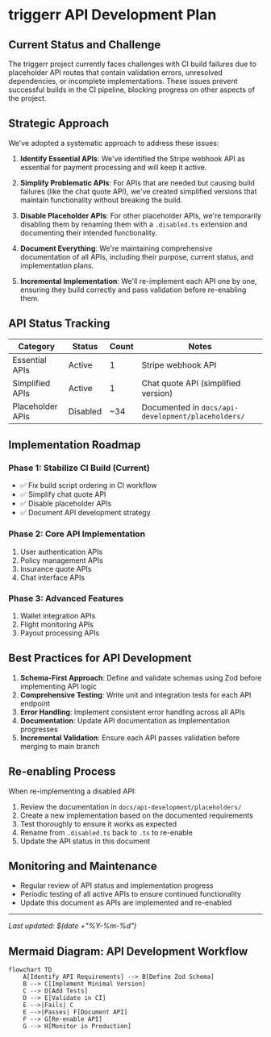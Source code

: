 # triggerr API Development Plan

## Current Status and Challenge

The triggerr project currently faces challenges with CI build failures due to placeholder API routes that contain validation errors, unresolved dependencies, or incomplete implementations. These issues prevent successful builds in the CI pipeline, blocking progress on other aspects of the project.

## Strategic Approach

We've adopted a systematic approach to address these issues:

1. **Identify Essential APIs**: We've identified the Stripe webhook API as essential for payment processing and will keep it active.

2. **Simplify Problematic APIs**: For APIs that are needed but causing build failures (like the chat quote API), we've created simplified versions that maintain functionality without breaking the build.

3. **Disable Placeholder APIs**: For other placeholder APIs, we're temporarily disabling them by renaming them with a `.disabled.ts` extension and documenting their intended functionality.

4. **Document Everything**: We're maintaining comprehensive documentation of all APIs, including their purpose, current status, and implementation plans.

5. **Incremental Implementation**: We'll re-implement each API one by one, ensuring they build correctly and pass validation before re-enabling them.

## API Status Tracking

| Category | Status | Count | Notes |
|----------|--------|-------|-------|
| Essential APIs | Active | 1 | Stripe webhook API |
| Simplified APIs | Active | 1 | Chat quote API (simplified version) |
| Placeholder APIs | Disabled | ~34 | Documented in `docs/api-development/placeholders/` |

## Implementation Roadmap

### Phase 1: Stabilize CI Build (Current)
- ✅ Fix build script ordering in CI workflow
- ✅ Simplify chat quote API
- ✅ Disable placeholder APIs
- ✅ Document API development strategy

### Phase 2: Core API Implementation
1. User authentication APIs
2. Policy management APIs
3. Insurance quote APIs
4. Chat interface APIs

### Phase 3: Advanced Features
1. Wallet integration APIs
2. Flight monitoring APIs
3. Payout processing APIs

## Best Practices for API Development

1. **Schema-First Approach**: Define and validate schemas using Zod before implementing API logic
2. **Comprehensive Testing**: Write unit and integration tests for each API endpoint
3. **Error Handling**: Implement consistent error handling across all APIs
4. **Documentation**: Update API documentation as implementation progresses
5. **Incremental Validation**: Ensure each API passes validation before merging to main branch

## Re-enabling Process

When re-implementing a disabled API:

1. Review the documentation in `docs/api-development/placeholders/`
2. Create a new implementation based on the documented requirements
3. Test thoroughly to ensure it works as expected
4. Rename from `.disabled.ts` back to `.ts` to re-enable
5. Update the API status in this document

## Monitoring and Maintenance

- Regular review of API status and implementation progress
- Periodic testing of all active APIs to ensure continued functionality
- Update this document as APIs are implemented and re-enabled

---

*Last updated: $(date +"%Y-%m-%d")*

## Mermaid Diagram: API Development Workflow

```mermaid
flowchart TD
    A[Identify API Requirements] --> B[Define Zod Schema]
    B --> C[Implement Minimal Version]
    C --> D[Add Tests]
    D --> E[Validate in CI]
    E -->|Fails| C
    E -->|Passes| F[Document API]
    F --> G[Re-enable API]
    G --> H[Monitor in Production]
```
